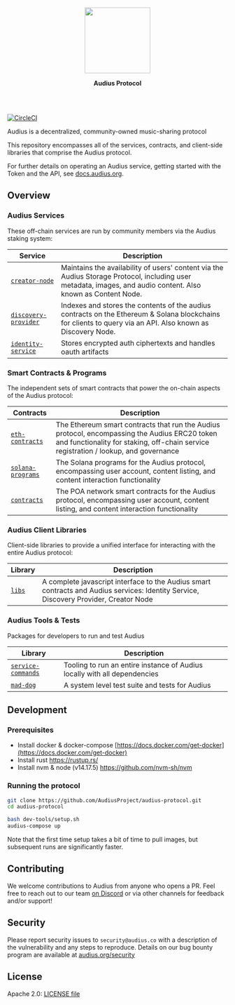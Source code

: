 

<p align="center">
  <br/>
  <a target="_blank" href="https://audius.co">
    <img src="https://avatars1.githubusercontent.com/u/38231615?s=400&u=c00678880596dabd2746dae13a47edbe7ea7210e&v=4" width="150px" >
  </a>
  <br/>

  <p align="center">
    <b>Audius Protocol</b>
  </p>
</p>

<br/>
<br/>

[![CircleCI](https://circleci.com/gh/AudiusProject/audius-protocol/tree/master.svg?style=svg&circle-token=e272a756b49e50a54dcc096af8fd8b0405f6bf41)](https://circleci.com/gh/AudiusProject/audius-protocol/tree/master)

Audius is a decentralized, community-owned music-sharing protocol

This repository encompasses all of the services, contracts, and client-side libraries that
comprise the Audius protocol.

For further details on operating an Audius service, getting started with the Token and the API, see [docs.audius.org](https://docs.audius.org/).

## Overview

### Audius Services

These off-chain services are run by community members via the Audius staking system:

| Service                                                        | Description                                                                                       
| -- | --
| [`creator-node`](creator-node)                  | Maintains the availability of users' content via the Audius Storage Protocol, including user metadata, images, and audio content. Also known as Content Node.
| [`discovery-provider`](discovery-provider)      | Indexes and stores the contents of the audius contracts on the Ethereum & Solana blockchains for clients to query via an API. Also known as Discovery Node.
| [`identity-service`](identity-service)          | Stores encrypted auth ciphertexts and handles oauth artifacts

### Smart Contracts & Programs

The independent sets of smart contracts that power the on-chain aspects of the Audius protocol:

| Contracts                                                        | Description                                                                                       
| -- | --
| [`eth-contracts`](https://github.com/AudiusProject/audius-protocol/tree/master/eth-contracts) | The Ethereum smart contracts that run the Audius protocol, encompassing the Audius ERC20 token and functionality for staking, off-chain service registration / lookup, and governance
| [`solana-programs`](https://github.com/AudiusProject/audius-protocol/tree/master/solana-programs) | The Solana programs for the Audius protocol, encompassing user account, content listing, and content interaction functionality
| [`contracts`](https://github.com/AudiusProject/audius-protocol/tree/master/contracts)         | The POA network smart contracts for the Audius protocol, encompassing user account, content listing, and content interaction functionality

### Audius Client Libraries

Client-side libraries to provide a unified interface for interacting with the entire
Audius protocol:

| Library                                                        | Description                                                                                       
| -- | --
| [`libs`](https://github.com/AudiusProject/audius-protocol/tree/master/libs)     | A complete javascript interface to the Audius smart contracts and Audius services: Identity Service, Discovery Provider, Creator Node

### Audius Tools & Tests

Packages for developers to run and test Audius

| Library                                                        | Description                                                                                       
| -- | --
| [`service-commands`](https://github.com/AudiusProject/audius-protocol/tree/master/service-commands)     | Tooling to run an entire instance of Audius locally with all dependencies
| [`mad-dog`](https://github.com/AudiusProject/audius-protocol/tree/master/mad-dog)     | A system level test suite and tests for Audius


## Development

### Prerequisites

* Install docker & docker-compose [https://docs.docker.com/get-docker](https://docs.docker.com/get-docker)
* Install rust https://rustup.rs/
* Install nvm & node (v14.17.5) https://github.com/nvm-sh/nvm

### Running the protocol

```bash
git clone https://github.com/AudiusProject/audius-protocol.git
cd audius-protocol

bash dev-tools/setup.sh
audius-compose up
```

Note that the first time setup takes a bit of time to pull images, but subsequent runs are significantly faster.

## Contributing

We welcome contributions to Audius from anyone who opens a PR. Feel free to reach out to
our team [on Discord](https://discord.gg/audius) or via other channels for feedback and/or support!

## Security

Please report security issues to `security@audius.co` with a description of the
vulnerability and any steps to reproduce. Details on our bug bounty program are available at [audius.org/security](https://audius.org/security)

## License

Apache 2.0: [LICENSE file](https://github.com/AudiusProject/audius-protocol/blob/master/LICENSE)
